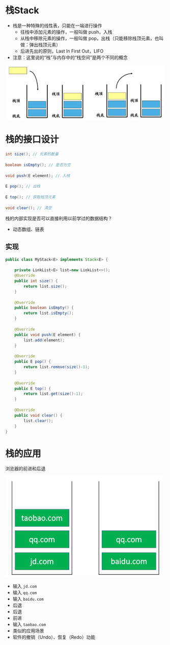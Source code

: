 # 栈Stack

- 栈是一种特殊的线性表，只能在一端进行操作 
  - 往栈中添加元素的操作，一般叫做 push，入栈 
  - 从栈中移除元素的操作，一般叫做 pop，出栈（只能移除栈顶元素，也叫做：弹出栈顶元素） 
  - 后进先出的原则，Last In First Out，LIFO
- 注意：这里说的“栈”与内存中的“栈空间”是两个不同的概念

![image-20200228185236912](图片.assets/image-20200228185236912.png)

# 栈的接口设计

```java
int size(); // 元素的数量 

boolean isEmpty(); // 是否为空 

void push(E element); // 入栈 

E pop(); // 出栈 

E top(); // 获取栈顶元素 

void clear(); // 清空
```

栈的内部实现是否可以直接利用以前学过的数据结构？ 

- 动态数组、链表

## 实现

```java
public class MyStack<E> implements Stack<E> {

    private LinkList<E> list=new LinkList<>();
    @Override
    public int size() {
        return list.size();
    }

    @Override
    public boolean isEmpty() {
        return list.isEmpty();
    }

    @Override
    public void push(E element) {
        list.add(element);
    }

    @Override
    public E pop() {
        return list.remove(size()-1);
    }

    @Override
    public E top() {
        return list.get(size()-1);
    }

    @Override
    public void clear() {
        list.clear();
    }
}

```

# 栈的应用 

 浏览器的前进和后退

![image-20200228185158801](图片.assets/image-20200228185158801.png)

- 输入 `jd.com `
-  输入 `qq.com`  
- 输入 `baidu.com `
-  后退 
-  后退 
-  前进 
-  输入 `taobao.com`
-  类似的应用场景 
  - 软件的撤销（Undo）、恢复（Redo）功能

